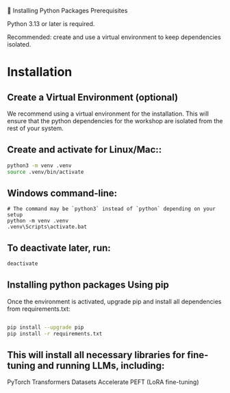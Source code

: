 🧩 Installing Python Packages
Prerequisites

Python 3.13 or later is required.

Recommended: create and use a virtual environment to keep dependencies isolated.

# Installation

## Create a Virtual Environment (optional)

We recommend using a virtual environment for the installation. This will ensure that the python dependencies for the workshop are isolated from the rest of your system.



## Create and activate for Linux/Mac::

```bash
python3 -m venv .venv
source .venv/bin/activate
```

## Windows command-line:
```batch
# The command may be `python3` instead of `python` depending on your setup
python -m venv .venv
.venv\Scripts\activate.bat
```

## To deactivate later, run:

```bash
deactivate
```






## Installing python packages Using pip

Once the environment is activated, upgrade pip and install all dependencies from requirements.txt:

```bash

pip install --upgrade pip
pip install -r requirements.txt
```

## This will install all necessary libraries for fine-tuning and running LLMs, including:

PyTorch
Transformers
Datasets
Accelerate
PEFT (LoRA fine-tuning)
